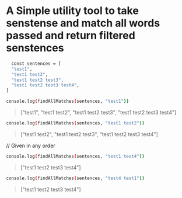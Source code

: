 # A Simple utility tool to take senstense and match all words passed and return filtered senstences

```sh
  const sentences = [
  "test1",
  "test1 test2",
  "test1 test2 test3",
  "test1 test2 test3 test4",
]
```

```sh
console.log(findAllMatches(sentences, "test1"))
```
>["test1", "test1 test2", "test1 test2 test3", "test1 test2 test3 test4"]
```sh
console.log(findAllMatches(sentences, "test1 test2"))
```


> ["test1 test2", "test1 test2 test3", "test1 test2 test3 test4"]

// Given in any order
```sh
console.log(findAllMatches(sentences, "test1 test4"))
```
>["test1 test2 test3 test4"]
```sh
console.log(findAllMatches(sentences, "test4 test1"))
```
>["test1 test2 test3 test4"]


